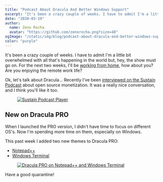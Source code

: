 ```yaml
---
title: "Podcast About Dracula And Better Windows Support"
excerpt: "It's been a crazy couple of weeks. I have to admit I'm a little bit overwhelmed with all that's happening in the world but, hey, the show must go on."
date: "2020-03-19"
author:
  name: Zeno Rocha
  avatar: "https://github.com/zenorocha.png?size=48"
ogImage: "/static/img/blog/podcast-about-dracula-and-better-windows-support-a.png"
color: "purple"
---
```


It's been a crazy couple of weeks. I have to admit I'm a little bit overwhelmed with all that's happening in the world but, hey, the show must go on. For the next two weeks, I'll be [working from home](https://twitter.com/zenorocha/status/1239558074693632002), how about you? Are you enjoying the remote work life?

Ok, let's talk about Dracula... Recently I've been [interviewed on the Sustain Podcast](https://sustain.codefund.fm/27) about open source monetization. It was a really nice conversation, and I think you'll like it too.
 
<a href="https://sustain.codefund.fm/27">
  <figure>
    <img src="/static/img/blog/podcast-about-dracula-and-better-windows-support-a.png" alt="Sustain Podcast Player" />
  </figure>
</a>
 
## New on Dracula PRO

When I launched the PRO version, I didn't have time to focus on different OS's. Now I'm spending more time on them, especially on Windows.

This past week I added two new themes to Dracula PRO:

* [Notepad++](/notepad-plus-plus)
* [Windows Terminal](/windows-terminal)

<a href="/pro">
  <figure>
    <img src="/static/img/blog/podcast-about-dracula-and-better-windows-support-b.png" alt="Dracula PRO on Notepad++ and Windows Terminal" />
  </figure>
</a>

Have a good quarantine!